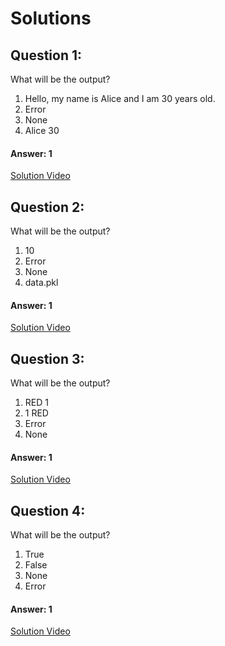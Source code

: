 # Solutions

## Question 1:
What will be the output?
1. Hello, my name is Alice and I am 30 years old.
2. Error
3. None
4. Alice 30

#### Answer: 1
[Solution Video](#)

## Question 2:
What will be the output?
1. 10
2. Error
3. None
4. data.pkl


#### Answer: 1
[Solution Video](#)

## Question 3:
What will be the output?
1. RED 1
2. 1 RED
3. Error
4. None

#### Answer: 1
[Solution Video](#)

## Question 4:
What will be the output?
1. True
2. False
3. None
4. Error

#### Answer: 1
[Solution Video](#)
